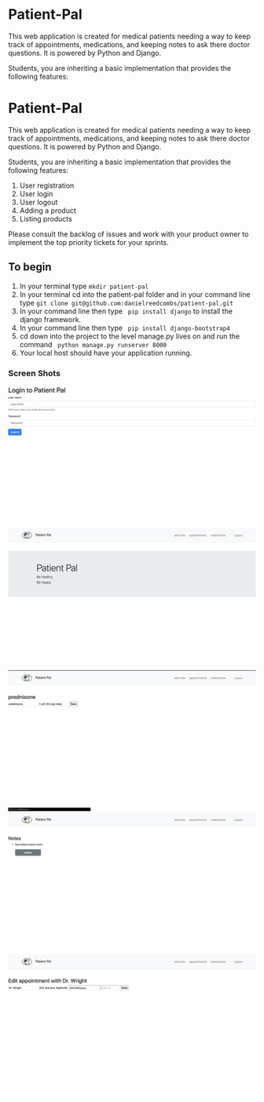 # Patient-Pal

This web application is created for medical patients needing a way to keep track of appointments, medications, and keeping notes to ask there doctor questions. It is powered by Python and Django.

Students, you are inheriting a basic implementation that provides the following features:
# Patient-Pal

This web application is created for medical patients needing a way to keep track of appointments, medications, and keeping notes to ask there doctor questions. It is powered by Python and Django.

Students, you are inheriting a basic implementation that provides the following features:

1. User registration
1. User login
1. User logout
1. Adding a product
1. Listing products

Please consult the backlog of issues and work with your product owner to implement the top priority tickets for your sprints.

## To begin

1. In your terminal type ```mkdir patient-pal```
2. In your terminal cd into the patient-pal folder and in your command line type ```git clone git@github.com:danielreedcombs/patient-pal.git```
3. In your command line then type ``` pip install django``` to install the django framework.
4. In your command line then type ``` pip install django-bootstrap4```
5. cd down into the project to the level manage.py lives on and run the command ``` python manage.py runserver 8000```
6. Your local host should have your application running.

### Screen Shots


![SS1](website/static/images/SS1.png)
![SS5](website/static/images/SS5.png)
![SS2](website/static/images/SS2.png)
![SS3](website/static/images/SS3.png)
![SS4](website/static/images/SS4.png)



